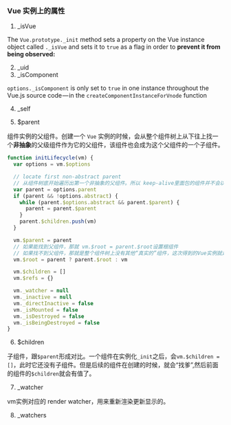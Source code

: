 ### Vue 实例上的属性

1. \_isVue

The `Vue.prototype._init` method sets a property on the Vue instance object called `._isVue` and sets it to `true` as a flag in order to **prevent it from being observed:**

2. \_uid
3. \_isComponent

`options._isComponent` is only set to `true` in one instance throughout the Vue.js source code — in the `createComponentInstanceForVnode` function

4. \_self

5. \$parent

组件实例的父组件。创建一个 `Vue` 实例的时候，会从整个组件树上从下往上找一个**非抽象**的父级组件作为它的父组件，该组件也会成为这个父组件的一个子组件。

```js
function initLifecycle(vm) {
  var options = vm.$options

  // locate first non-abstract parent
  // 从组件树底开始遍历出第一个非抽象的父组件。所以 keep-alive里面包的组件并不会以keep-alive为父组件，因为keep-alive是个抽象组件。同样的 transition也不行。
  var parent = options.parent
  if (parent && !options.abstract) {
    while (parent.$options.abstract && parent.$parent) {
      parent = parent.$parent
    }
    parent.$children.push(vm)
  }

  vm.$parent = parent
  // 如果能找到父组件，那就 vm.$root = parent.$root设置根组件
  // 如果找不到父组件，那就是整个组件树上没有其他“真实的”组件，这次得到的Vue实例就是根组件，=> vm.$root = vm
  vm.$root = parent ? parent.$root : vm

  vm.$children = []
  vm.$refs = {}

  vm._watcher = null
  vm._inactive = null
  vm._directInactive = false
  vm._isMounted = false
  vm._isDestroyed = false
  vm._isBeingDestroyed = false
}
```

6. \$children

子组件，跟`$parent`形成对比。一个组件在实例化`_init`之后，会`vm.$children = []`，此时它还没有子组件。但是后续的组件在创建的时候，就会“找爹”,然后前面的组件的`$children`就会有值了。

7. _watcher

vm实例对应的 render watcher，用来重新渲染更新显示的。

8. _watchers